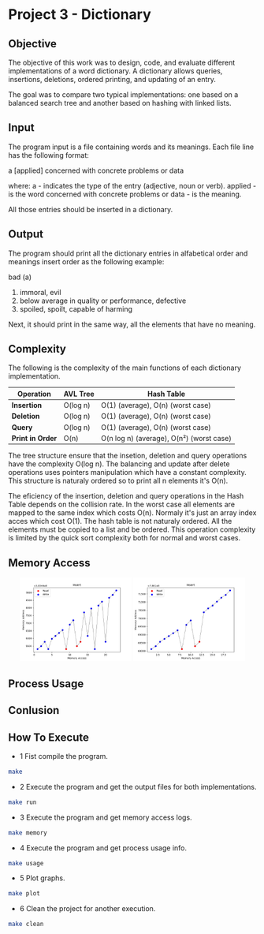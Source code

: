 # Project 3 - Dictionary

## Objective

The objective of this work was to design, code, and evaluate different 
implementations of a word dictionary. A dictionary allows queries, 
insertions, deletions, ordered printing, and updating of an entry.

The goal was to compare two typical implementations: one based on a balanced 
search tree and another based on hashing with linked lists. 

## Input

The program input is a file containing words and its meanings. Each file line has the following
format:

a \[applied\] concerned with concrete problems or data

where:
a - indicates the type of the entry (adjective, noun or verb).
applied - is the word
concerned with concrete problems or data - is the meaning.

All those entries should be inserted in a dictionary.

## Output

The program should print all the dictionary entries in alfabetical order and meanings insert order as the
following example:

bad (a)
1. immoral, evil
2. below average in quality or performance, defective
3. spoiled, spoilt, capable of harming

Next, it should print in the same way, all the elements that have no meaning.

## Complexity

The following is the complexity of the main functions of each dictionary implementation.

| Operation          | AVL Tree             | Hash Table           |
|-------------------|----------------------|----------------------|
| **Insertion**      | O(log n)             | O(1) (average), O(n) (worst case) |
| **Deletion**       | O(log n)             | O(1) (average), O(n) (worst case) |
| **Query**         | O(log n)             | O(1) (average), O(n) (worst case) |
| **Print in Order** | O(n)                | O(n log n) (average), O(n²) (worst case)|

The tree structure ensure that the insetion, deletion and query operations have the complexity O(log n).
The balancing and update after delete operations uses pointers manipulation which have a constant complexity.
This structure is naturaly ordered so to print all n elements it's O(n).

The eficiency of the insertion, deletion and query operations in the Hash Table depends on the collision rate.
In the worst case all elements are mapped to the same index which costs O(n). Normaly it's just an array index acces which
cost O(1). The hash table is not naturaly ordered. All the elements must be copied to a list and be ordered. This operation 
complexity is limited by the quick sort complexity both for normal and worst cases.

## Memory Access

<p align="center">
    <img src="assets/tree-1.png" alt="tree 1" width="45%"/>
    <img src="assets/hash-1.png" alt="hash 1" width="45%"/>
</p>

## Process Usage

## Conlusion

## How To Execute

- 1 Fist compile the program.
```sh
make
```
- 2 Execute the program and get the output files for both implementations.
```sh
make run
```
- 3 Execute the program and get memory access logs.
```sh
make memory
```
- 4 Execute the program and get process usage info.
```sh
make usage
```
- 5 Plot graphs.
```sh
make plot
```
- 6 Clean the project for another execution.
```sh
make clean
```
